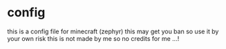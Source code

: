 # config
this is a config file for minecraft (zephyr) 
this may get you ban so use it by your own risk 
this is not made by me so no credits for me ...!
